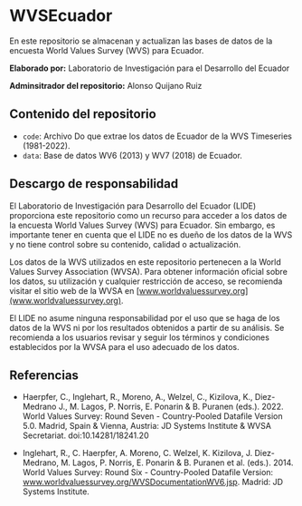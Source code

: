 # WVSEcuador

En este repositorio se almacenan y actualizan las bases de datos de la encuesta World Values Survey (WVS) para Ecuador.

**Elaborado por:** Laboratorio de Investigación para el Desarrollo del Ecuador

**Adminsitrador del repositorio:** Alonso Quijano Ruiz

## Contenido del repositorio

- `code`: Archivo Do que extrae los datos de Ecuador de la WVS Timeseries (1981-2022).
- `data`: Base de datos WV6 (2013) y WV7 (2018) de Ecuador.

## Descargo de responsabilidad

El Laboratorio de Investigación para Desarrollo del Ecuador (LIDE) proporciona este repositorio como un recurso para acceder a los datos de la encuesta World Values Survey (WVS) para Ecuador. Sin embargo, es importante tener en cuenta que el LIDE no es dueño de los datos de la WVS y no tiene control sobre su contenido, calidad o actualización.

Los datos de la WVS utilizados en este repositorio pertenecen a la World Values Survey Association (WVSA). Para obtener información oficial sobre los datos, su utilización y cualquier restricción de acceso, se recomienda visitar el sitio web de la WVSA en [www.worldvaluessurvey.org](www.worldvaluessurvey.org).

El LIDE no asume ninguna responsabilidad por el uso que se haga de los datos de la WVS ni por los resultados obtenidos a partir de su análisis. Se recomienda a los usuarios revisar y seguir los términos y condiciones establecidos por la WVSA para el uso adecuado de los datos.

## Referencias

- Haerpfer, C., Inglehart, R., Moreno, A., Welzel, C., Kizilova, K., Diez-Medrano J., M. Lagos, P. Norris, E. Ponarin & B. Puranen (eds.). 2022. World Values Survey: Round Seven - Country-Pooled Datafile Version 5.0. Madrid, Spain & Vienna, Austria: JD Systems Institute & WVSA Secretariat. doi:10.14281/18241.20

- Inglehart, R., C. Haerpfer, A. Moreno, C. Welzel, K. Kizilova, J. Diez-Medrano, M. Lagos, P. Norris, E. Ponarin & B. Puranen et al. (eds.). 2014. World Values Survey: Round Six - Country-Pooled Datafile Version: www.worldvaluessurvey.org/WVSDocumentationWV6.jsp. Madrid: JD Systems Institute.